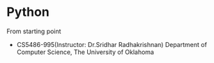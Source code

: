# Python
From starting point

* CS5486-995(Instructor: Dr.Sridhar Radhakrishnan) Department of Computer Science, The University of Oklahoma
